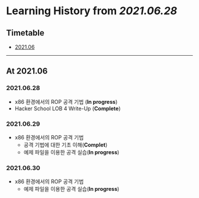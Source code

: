 # Learning History from *2021.06.28*

## Timetable

- [2021.06](#at-202106)

* * *

## At 2021.06

### 2021.06.28

- x86 환경에서의 ROP 공격 기법 (**In progress**)
- Hacker School LOB 4 Write-Up (**Complete**)

### 2021.06.29

- x86 환경에서의 ROP 공격 기법
	- 공격 기법에 대한 기초 이해(**Complet**)
	- 예제 파일을 이용한 공격 실습(**In progress**)

### 2021.06.30

- x86 환경에서의 ROP 공격 기법
	- 예제 파일을 이용한 공격 실습(**In progress**)
